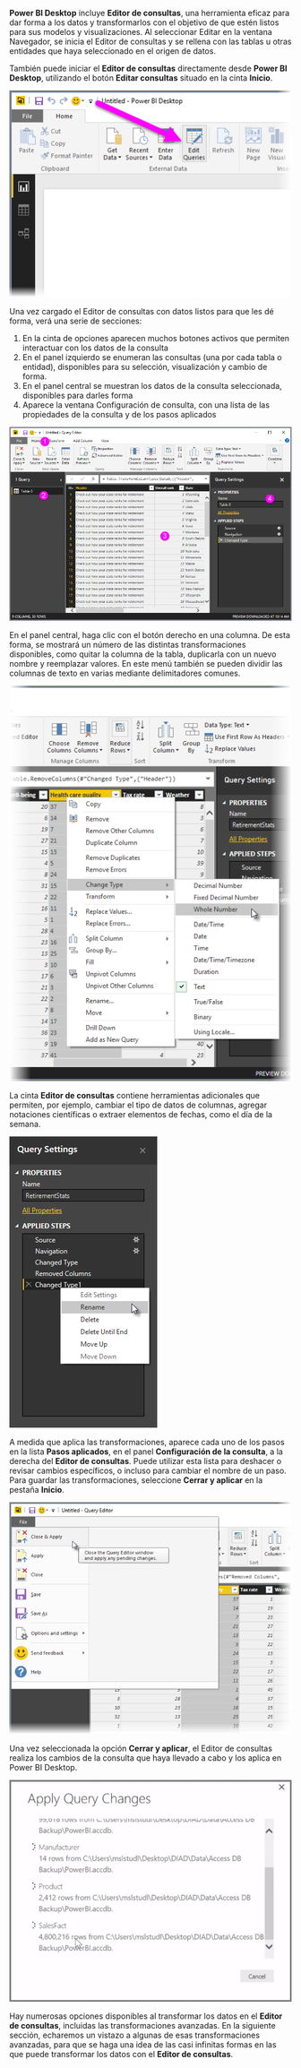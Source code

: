 **Power BI Desktop** incluye **Editor de consultas**, una herramienta eficaz para dar forma a los datos y transformarlos con el objetivo de que estén listos para sus modelos y visualizaciones. Al seleccionar Editar en la ventana Navegador, se inicia el Editor de consultas y se rellena con las tablas u otras entidades que haya seleccionado en el origen de datos.

También puede iniciar el **Editor de consultas** directamente desde **Power BI Desktop**, utilizando el botón **Editar consultas** situado en la cinta **Inicio**.

![](media/1-3-clean-and-transform-data-with-query-editor/1-3_1.png)

Una vez cargado el Editor de consultas con datos listos para que les dé forma, verá una serie de secciones:

1. En la cinta de opciones aparecen muchos botones activos que permiten interactuar con los datos de la consulta
2. En el panel izquierdo se enumeran las consultas (una por cada tabla o entidad), disponibles para su selección, visualización y cambio de forma.
3. En el panel central se muestran los datos de la consulta seleccionada, disponibles para darles forma
4. Aparece la ventana Configuración de consulta, con una lista de las propiedades de la consulta y de los pasos aplicados

![](media/1-3-clean-and-transform-data-with-query-editor/1-3_2.png)

En el panel central, haga clic con el botón derecho en una columna. De esta forma, se mostrará un número de las distintas transformaciones disponibles, como quitar la columna de la tabla, duplicarla con un nuevo nombre y reemplazar valores. En este menú también se pueden dividir las columnas de texto en varias mediante delimitadores comunes.

![](media/1-3-clean-and-transform-data-with-query-editor/1-3_3.png)

La cinta **Editor de consultas** contiene herramientas adicionales que permiten, por ejemplo, cambiar el tipo de datos de columnas, agregar notaciones científicas o extraer elementos de fechas, como el día de la semana.

![](media/1-3-clean-and-transform-data-with-query-editor/1-3_4.png)

A medida que aplica las transformaciones, aparece cada uno de los pasos en la lista **Pasos aplicados**, en el panel **Configuración de la consulta**, a la derecha del **Editor de consultas**. Puede utilizar esta lista para deshacer o revisar cambios específicos, o incluso para cambiar el nombre de un paso. Para guardar las transformaciones, seleccione **Cerrar y aplicar** en la pestaña **Inicio**.

![](media/1-3-clean-and-transform-data-with-query-editor/1-3_5.png)

Una vez seleccionada la opción **Cerrar y aplicar**, el Editor de consultas realiza los cambios de la consulta que haya llevado a cabo y los aplica en Power BI Desktop.

![](media/1-3-clean-and-transform-data-with-query-editor/1-3_6.png)

Hay numerosas opciones disponibles al transformar los datos en el **Editor de consultas**, incluidas las transformaciones avanzadas. En la siguiente sección, echaremos un vistazo a algunas de esas transformaciones avanzadas, para que se haga una idea de las casi infinitas formas en las que puede transformar los datos con el **Editor de consultas**.

